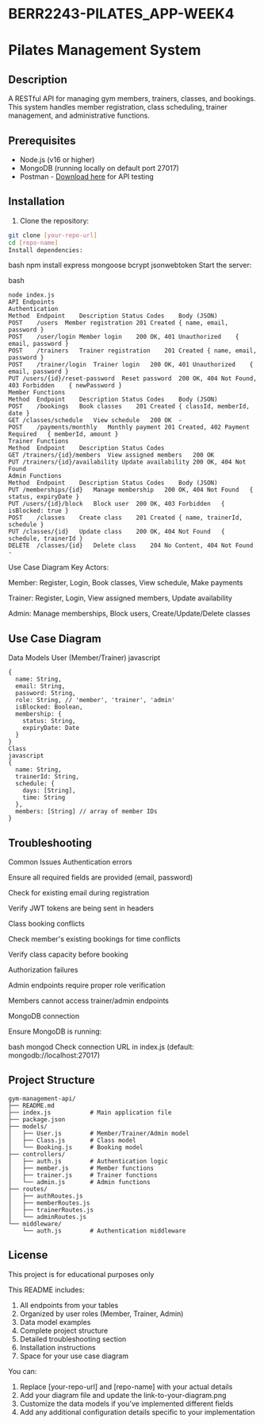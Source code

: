 # BERR2243-PILATES_APP-WEEK4
# Pilates Management System

## Description
A RESTful API for managing gym members, trainers, classes, and bookings. This system handles member registration, class scheduling, trainer management, and administrative functions.

## Prerequisites

- Node.js (v16 or higher)
- MongoDB (running locally on default port 27017)
- Postman - [Download here](https://www.postman.com/downloads/) for API testing

## Installation

1. Clone the repository:
```bash
git clone [your-repo-url]
cd [repo-name]
Install dependencies:
```
bash
npm install express mongoose bcrypt jsonwebtoken
Start the server:

bash
```
node index.js
API Endpoints
Authentication
Method	Endpoint	Description	Status Codes	Body (JSON)
POST	/users	Member registration	201 Created	{ name, email, password }
POST	/user/login	Member login	200 OK, 401 Unauthorized	{ email, password }
POST	/trainers	Trainer registration	201 Created	{ name, email, password }
POST	/trainer/login	Trainer login	200 OK, 401 Unauthorized	{ email, password }
PUT	/users/{id}/reset-password	Reset password	200 OK, 404 Not Found, 403 Forbidden	{ newPassword }
Member Functions
Method	Endpoint	Description	Status Codes	Body (JSON)
POST	/bookings	Book classes	201 Created	{ classId, memberId, date }
GET	/classes/schedule	View schedule	200 OK	-
POST	/payments/monthly	Monthly payment	201 Created, 402 Payment Required	{ memberId, amount }
Trainer Functions
Method	Endpoint	Description	Status Codes
GET	/trainers/{id}/members	View assigned members	200 OK
PUT	/trainers/{id}/availability	Update availability	200 OK, 404 Not Found
Admin Functions
Method	Endpoint	Description	Status Codes	Body (JSON)
PUT	/memberships/{id}	Manage membership	200 OK, 404 Not Found	{ status, expiryDate }
PUT	/users/{id}/block	Block user	200 OK, 403 Forbidden	{ isBlocked: true }
POST	/classes	Create class	201 Created	{ name, trainerId, schedule }
PUT	/classes/{id}	Update class	200 OK, 404 Not Found	{ schedule, trainerId }
DELETE	/classes/{id}	Delete class	204 No Content, 404 Not Found	-

```
Use Case Diagram
Key Actors:

Member: Register, Login, Book classes, View schedule, Make payments

Trainer: Register, Login, View assigned members, Update availability

Admin: Manage memberships, Block users, Create/Update/Delete classes

## Use Case Diagram

Data Models
User (Member/Trainer)
javascript
```
{
  name: String,
  email: String,
  password: String,
  role: String, // 'member', 'trainer', 'admin'
  isBlocked: Boolean,
  membership: {
    status: String,
    expiryDate: Date
  }
}
Class
javascript
{
  name: String,
  trainerId: String,
  schedule: {
    days: [String],
    time: String
  },
  members: [String] // array of member IDs
}
```

## Troubleshooting
Common Issues
Authentication errors

Ensure all required fields are provided (email, password)

Check for existing email during registration

Verify JWT tokens are being sent in headers

Class booking conflicts

Check member's existing bookings for time conflicts

Verify class capacity before booking

Authorization failures

Admin endpoints require proper role verification

Members cannot access trainer/admin endpoints

MongoDB connection

Ensure MongoDB is running:

bash
mongod
Check connection URL in index.js (default: mongodb://localhost:27017)

## Project Structure
```
gym-management-api/
├── README.md
├── index.js           # Main application file
├── package.json
├── models/
│   ├── User.js        # Member/Trainer/Admin model
│   ├── Class.js       # Class model
│   └── Booking.js     # Booking model
├── controllers/
│   ├── auth.js        # Authentication logic
│   ├── member.js      # Member functions
│   ├── trainer.js     # Trainer functions
│   └── admin.js       # Admin functions
├── routes/
│   ├── authRoutes.js
│   ├── memberRoutes.js
│   ├── trainerRoutes.js
│   └── adminRoutes.js
└── middleware/
    └── auth.js        # Authentication middleware

```
 ## License
This project is for educational purposes only


This README includes:
1. All endpoints from your tables
2. Organized by user roles (Member, Trainer, Admin)
3. Data model examples
4. Complete project structure
5. Detailed troubleshooting section
6. Installation instructions
7. Space for your use case diagram

You can:
1. Replace [your-repo-url] and [repo-name] with your actual details
2. Add your diagram file and update the link-to-your-diagram.png
3. Customize the data models if you've implemented different fields
4. Add any additional configuration details specific to your implementation

